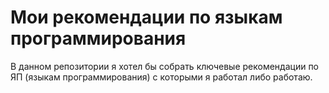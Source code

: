 # Мои рекомендации по языкам программирования

В данном репозитории я хотел бы собрать ключевые рекомендации по ЯП (языкам программирования) 
с которыми я работал либо работаю.  